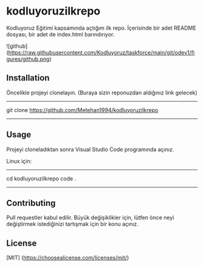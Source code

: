 # kodluyoruzilkrepo
Kodluyoruz Eğitimi kapsamında açtığım ilk repo. İçerisinde bir adet README dosyası, bir adet de index.html barındırıyor.

![github] (https://raw.githubusercontent.com/Kodluyoruz/taskforce/main/git/odev1/figures/github.png)

## Installation
Öncelikle projeyi clonelayın. (Buraya sizin reponuzdan aldığınız link gelecek)

***
git clone https://github.com/Metehan1994/kodluyoruzilkrepo
***

## Usage
Projeyi cloneladıktan sonra Visual Studio Code programında açınız.

Linux için:
***
cd kodluyoruzilkrepo
code .
***

## Contributing
Pull requestler kabul edilir. Büyük değişiklikler için, lütfen önce neyi değiştirmek istediğinizi tartışmak için bir konu açınız.

## License
[MIT] (https://choosealicense.com/licenses/mit/)